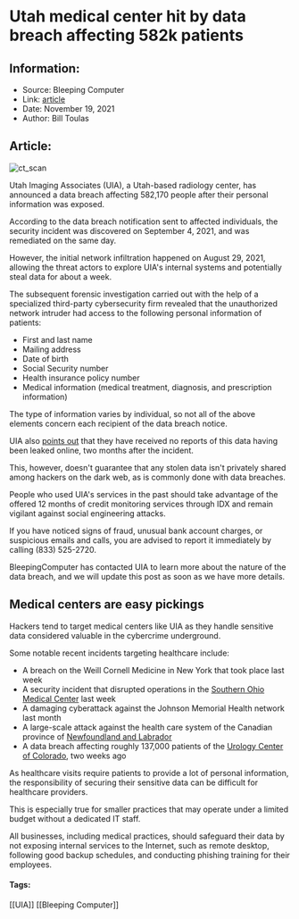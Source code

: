 # Utah medical center hit by data breach affecting 582k patients
### 

## Information:
+ Source: Bleeping Computer
+ Link: [article](https://www.bleepingcomputer.com/news/security/utah-medical-center-hit-by-data-breach-affecting-582k-patients/)
+ Date: November 19, 2021
+ Author: Bill Toulas


## Article:
![ct_scan](https://www.bleepstatic.com/content/hl-images/2021/11/19/ct_Scan.jpg?rand=1634132670)


Utah Imaging Associates (UIA), a Utah-based radiology center, has announced a data breach affecting 582,170 people after their personal information was exposed.


According to the data breach notification sent to affected individuals, the security incident was discovered on September 4, 2021, and was remediated on the same day.


However, the initial network infiltration happened on August 29, 2021, allowing the threat actors to explore UIA's internal systems and potentially steal data for about a week.


The subsequent forensic investigation carried out with the help of a specialized third-party cybersecurity firm revealed that the unauthorized network intruder had access to the following personal information of patients:


* First and last name
* Mailing address
* Date of birth
* Social Security number
* Health insurance policy number
* Medical information (medical treatment, diagnosis, and prescription information)


The type of information varies by individual, so not all of the above elements concern each recipient of the data breach notice.


UIA also [points out](http://www.utahimaging.com/WebsiteNotice.html) that they have received no reports of this data having been leaked online, two months after the incident.


This, however, doesn't guarantee that any stolen data isn't privately shared among hackers on the dark web, as is commonly done with data breaches.


People who used UIA's services in the past should take advantage of the offered 12 months of credit monitoring services through IDX and remain vigilant against social engineering attacks.


If you have noticed signs of fraud, unusual bank account charges, or suspicious emails and calls, you are advised to report it immediately by calling (833) 525-2720.


BleepingComputer has contacted UIA to learn more about the nature of the data breach, and we will update this post as soon as we have more details.


Medical centers are easy pickings
---------------------------------


Hackers tend to target medical centers like UIA as they handle sensitive data considered valuable in the cybercrime underground.


Some notable recent incidents targeting healthcare include:


* A breach on the Weill Cornell Medicine in New York that took place last week
* A security incident that disrupted operations in the [Southern Ohio Medical Center](https://www.facebook.com/SouthernOhioMedicalCenter/photos/a.1066631253348571/4957990960879228) last week
* A damaging cyberattack against the Johnson Memorial Health network last month
* A large-scale attack against the health care system of the Canadian province of [Newfoundland and Labrador](https://www.bleepingcomputer.com/news/security/canadian-province-health-care-system-disrupted-by-cyberattack/)
* A data breach affecting roughly 137,000 patients of the [Urology Center of Colorado](https://www.prnewswire.com/news-releases/notice-of-data-incident-301417974.html), two weeks ago


As healthcare visits require patients to provide a lot of personal information, the responsibility of securing their sensitive data can be difficult for healthcare providers.


This is especially true for smaller practices that may operate under a limited budget without a dedicated IT staff.


All businesses, including medical practices, should safeguard their data by not exposing internal services to the Internet, such as remote desktop, following good backup schedules, and conducting phishing training for their employees.




#### Tags:
[[UIA]] [[Bleeping Computer]]
